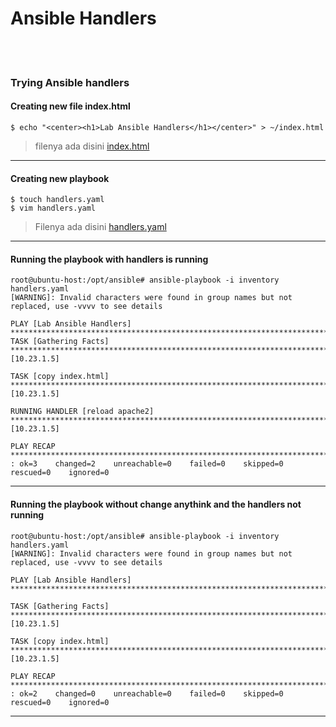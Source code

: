 # Ansible Handlers
<br><br>
### Trying Ansible handlers
#### Creating new file index.html
```
$ echo "<center><h1>Lab Ansible Handlers</h1></center>" > ~/index.html
```
> filenya ada disini [index.html](./index.html)
---
#### Creating new playbook
```
$ touch handlers.yaml
$ vim handlers.yaml
```
> Filenya ada disini [handlers.yaml](./handlers.yaml)
---
#### Running the playbook with handlers is running
```
root@ubuntu-host:/opt/ansible# ansible-playbook -i inventory handlers.yaml
[WARNING]: Invalid characters were found in group names but not replaced, use -vvvv to see details

PLAY [Lab Ansible Handlers] ********************************************************************************************
TASK [Gathering Facts] *************************************************************************************************ok: [10.23.1.5]

TASK [copy index.html] *************************************************************************************************changed: [10.23.1.5]

RUNNING HANDLER [reload apache2] ***************************************************************************************changed: [10.23.1.5]

PLAY RECAP *************************************************************************************************************10.23.1.5                  : ok=3    changed=2    unreachable=0    failed=0    skipped=0    rescued=0    ignored=0
```
---
#### Running the playbook without change anythink and the handlers not running
```
root@ubuntu-host:/opt/ansible# ansible-playbook -i inventory handlers.yaml
[WARNING]: Invalid characters were found in group names but not replaced, use -vvvv to see details

PLAY [Lab Ansible Handlers] ********************************************************************************************

TASK [Gathering Facts] *************************************************************************************************ok: [10.23.1.5]

TASK [copy index.html] *************************************************************************************************ok: [10.23.1.5]

PLAY RECAP *************************************************************************************************************10.23.1.5                  : ok=2    changed=0    unreachable=0    failed=0    skipped=0    rescued=0    ignored=0
```
---


